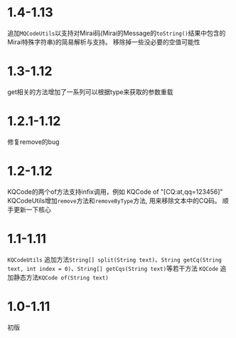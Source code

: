 
# 1.4-1.13
追加`MQCodeUtils`以支持对Mirai码(Mirai的Message的`toString()`结果中包含的Mirai特殊字符串)的简易解析与支持。
移除掉一些没必要的空值可能性

# 1.3-1.12
get相关的方法增加了一系列可以根据type来获取的参数重载

# 1.2.1-1.12
修复remove的bug

# 1.2-1.12
KQCode的两个of方法支持infix调用，例如 KQCode of "\[CQ:at,qq=123456]"
KQCodeUtils增加`remove`方法和`removeByType`方法, 用来移除文本中的CQ码。
顺手更新一下核心


# 1.1-1.11
`KQCodeUtils` 追加方法`String[] split(String text)`、`String getCq(String text, int index = 0)`、`String[] getCqs(String text)`等若干方法
`KQCode` 追加静态方法`KQCode of(String text)`
# 1.0-1.11
初版